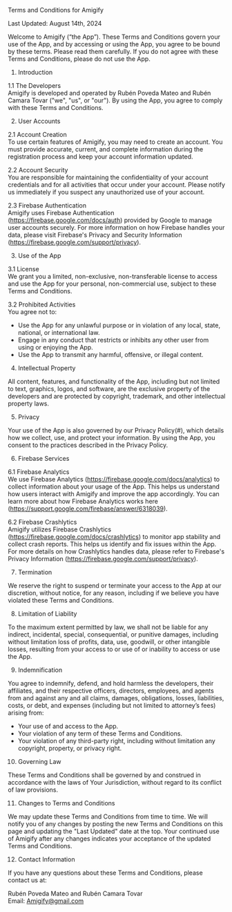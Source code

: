 
Terms and Conditions for Amigify

Last Updated: August 14th, 2024

Welcome to Amigify (“the App”). These Terms and Conditions govern your use of the App, and by accessing or using the App, you agree to be bound by these terms. Please read them carefully. If you do not agree with these Terms and Conditions, please do not use the App.

1. Introduction

1.1 The Developers  
Amigify is developed and operated by Rubén Poveda Mateo and Rubén Camara Tovar ("we", "us", or "our"). By using the App, you agree to comply with these Terms and Conditions.

2. User Accounts

2.1 Account Creation  
To use certain features of Amigify, you may need to create an account. You must provide accurate, current, and complete information during the registration process and keep your account information updated.

2.2 Account Security  
You are responsible for maintaining the confidentiality of your account credentials and for all activities that occur under your account. Please notify us immediately if you suspect any unauthorized use of your account.

2.3 Firebase Authentication  
Amigify uses Firebase Authentication (https://firebase.google.com/docs/auth) provided by Google to manage user accounts securely. For more information on how Firebase handles your data, please visit Firebase's Privacy and Security Information (https://firebase.google.com/support/privacy).

3. Use of the App

3.1 License  
We grant you a limited, non-exclusive, non-transferable license to access and use the App for your personal, non-commercial use, subject to these Terms and Conditions.

3.2 Prohibited Activities  
You agree not to:
   - Use the App for any unlawful purpose or in violation of any local, state, national, or international law.
   - Engage in any conduct that restricts or inhibits any other user from using or enjoying the App.
   - Use the App to transmit any harmful, offensive, or illegal content.

4. Intellectual Property

All content, features, and functionality of the App, including but not limited to text, graphics, logos, and software, are the exclusive property of the developers and are protected by copyright, trademark, and other intellectual property laws.

5. Privacy

Your use of the App is also governed by our Privacy Policy(#), which details how we collect, use, and protect your information. By using the App, you consent to the practices described in the Privacy Policy.

6. Firebase Services

6.1 Firebase Analytics  
We use Firebase Analytics (https://firebase.google.com/docs/analytics) to collect information about your usage of the App. This helps us understand how users interact with Amigify and improve the app accordingly. You can learn more about how Firebase Analytics works here (https://support.google.com/firebase/answer/6318039).

6.2 Firebase Crashlytics  
Amigify utilizes Firebase Crashlytics (https://firebase.google.com/docs/crashlytics) to monitor app stability and collect crash reports. This helps us identify and fix issues within the App. For more details on how Crashlytics handles data, please refer to Firebase's Privacy Information (https://firebase.google.com/support/privacy).

7. Termination

We reserve the right to suspend or terminate your access to the App at our discretion, without notice, for any reason, including if we believe you have violated these Terms and Conditions.

8. Limitation of Liability

To the maximum extent permitted by law, we shall not be liable for any indirect, incidental, special, consequential, or punitive damages, including without limitation loss of profits, data, use, goodwill, or other intangible losses, resulting from your access to or use of or inability to access or use the App.

9. Indemnification

You agree to indemnify, defend, and hold harmless the developers, their affiliates, and their respective officers, directors, employees, and agents from and against any and all claims, damages, obligations, losses, liabilities, costs, or debt, and expenses (including but not limited to attorney’s fees) arising from:
   - Your use of and access to the App.
   - Your violation of any term of these Terms and Conditions.
   - Your violation of any third-party right, including without limitation any copyright, property, or privacy right.

10. Governing Law

These Terms and Conditions shall be governed by and construed in accordance with the laws of Your Jurisdiction, without regard to its conflict of law provisions.

11. Changes to Terms and Conditions

We may update these Terms and Conditions from time to time. We will notify you of any changes by posting the new Terms and Conditions on this page and updating the "Last Updated" date at the top. Your continued use of Amigify after any changes indicates your acceptance of the updated Terms and Conditions.

12. Contact Information

If you have any questions about these Terms and Conditions, please contact us at:

Rubén Poveda Mateo and Rubén Camara Tovar  
Email: Amigify@gmail.com
